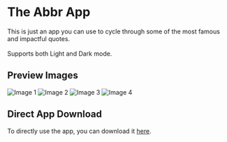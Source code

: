 # The Abbr App

This is just an app you can use to cycle through some of the most famous and impactful quotes.
</br></br>
Supports both Light and Dark mode.

## Preview Images

![Image 1](./demo-images/image1)
![Image 2](./demo-images/image2)
![Image 3](./demo-images/image3)
![Image 4](./demo-images/image4)

## Direct App Download

To directly use the app, you can download it [here](./build-apk/Frequent%20Quote.apk).
